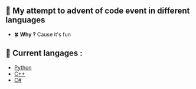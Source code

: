 ## 🍁 My attempt to advent of code event in different languages

-   🍀 **Why ?** Cause it's fun

## 🍃 Current langages :

-   [Python](https://github.com/Noelle-Ai/AdventOfCode/tree/Python)
-   [C++](https://github.com/Noelle-Ai/AdventOfCode/tree/C++)
-   [C#](https://github.com/Noelle-Ai/AdventOfCode/tree/C%23)
